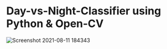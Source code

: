 # Day-vs-Night-Classifier using Python & Open-CV
![Screenshot 2021-08-11 184343](https://user-images.githubusercontent.com/52671445/129035142-f5a2daf6-cbbb-4925-a502-1fe0ecf1ae01.png)
